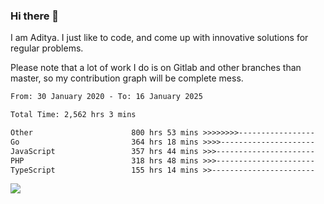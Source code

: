 ### Hi there 👋

I am Aditya. I just like to code, and come up with innovative solutions for regular problems.

Please note that a lot of work I do is on Gitlab and other branches than master, so my contribution graph will be complete mess.

<!--START_SECTION:waka-->

```txt
From: 30 January 2020 - To: 16 January 2025

Total Time: 2,562 hrs 3 mins

Other                      800 hrs 53 mins >>>>>>>>-----------------   31.26 %
Go                         364 hrs 18 mins >>>>---------------------   14.22 %
JavaScript                 357 hrs 44 mins >>>----------------------   13.96 %
PHP                        318 hrs 48 mins >>>----------------------   12.44 %
TypeScript                 155 hrs 14 mins >>-----------------------   06.06 %
```

<!--END_SECTION:waka-->

![](https://komarev.com/ghpvc/?username=BrainBuzzer)
